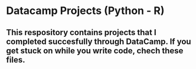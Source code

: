 # Datacamp Projects (Python - R)

## This respository contains projects that I completed succesfully through DataCamp. If you get stuck on while you write code, chech these files. 
